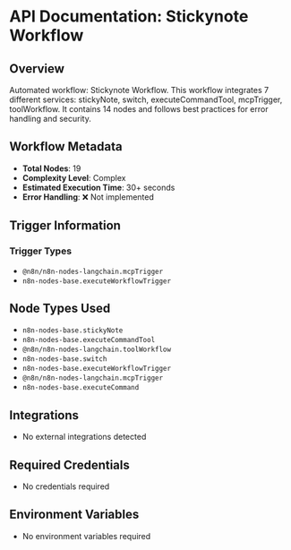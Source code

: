 # API Documentation: Stickynote Workflow

## Overview
Automated workflow: Stickynote Workflow. This workflow integrates 7 different services: stickyNote, switch, executeCommandTool, mcpTrigger, toolWorkflow. It contains 14 nodes and follows best practices for error handling and security.

## Workflow Metadata
- **Total Nodes**: 19
- **Complexity Level**: Complex
- **Estimated Execution Time**: 30+ seconds
- **Error Handling**: ❌ Not implemented

## Trigger Information
### Trigger Types
- `@n8n/n8n-nodes-langchain.mcpTrigger`
- `n8n-nodes-base.executeWorkflowTrigger`

## Node Types Used
- `n8n-nodes-base.stickyNote`
- `n8n-nodes-base.executeCommandTool`
- `@n8n/n8n-nodes-langchain.toolWorkflow`
- `n8n-nodes-base.switch`
- `n8n-nodes-base.executeWorkflowTrigger`
- `@n8n/n8n-nodes-langchain.mcpTrigger`
- `n8n-nodes-base.executeCommand`

## Integrations
- No external integrations detected

## Required Credentials
- No credentials required

## Environment Variables
- No environment variables required
